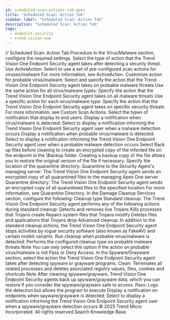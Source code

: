```yaml
---
id: scheduled-scan-actions-tab-apex
title: "Scheduled Scan: Action Tab"
sidebar_label: "Scheduled Scan: Action Tab"
description: "Scheduled Scan: Action Tab"
tags:
  - endpoint-security
  - trend-vision-one
---
```


/*<![CDATA[*/ $('#title').html($('meta[name=map-description]').attr('content')); /*]]>*/ Scheduled Scan: Action Tab Procedure In the Virus/Malware section, configure the required settings. Select the type of action that the Trend Vision One Endpoint Security agent takes after detecting a security threat. Use ActiveAction: Select to use a set of pre-configured scan actions for viruses/malware For more information, see ActiveAction. Customize action for probable virus/malware: Select and specify the action that the Trend Vision One Endpoint Security agent takes on probable malware threats Use the same action for all virus/malware types: Specify the action that the Trend Vision One Endpoint Security agent takes on all malware threats Use a specific action for each virus/malware type: Specify the action that the Trend Vision One Endpoint Security agent takes on specific security threats For more information, see Custom Scan Actions. Select the types of notification that display to end users. Display a notification when virus/malware is detected: Select to display a notification informing the Trend Vision One Endpoint Security agent user when a malware detection occurs Display a notification when probable virus/malware is detected: Select to display a notification informing the Trend Vision One Endpoint Security agent user when a probable malware detection occurs Select Back up files before cleaning to create an encrypted copy of the infected file on the endpoint in the <Agent installation folder>\Backup folder. Creating a backup copy of the file allows you to restore the original version of the file if necessary. Specify the location of the quarantine directory. Quarantine to the Security Agent's managing server: The Trend Vision One Endpoint Security agent sends an encrypted copy of all quarantined files to the managing Apex One server Quarantine directory: The Trend Vision One Endpoint Security agent sends an encrypted copy of all quarantined files to the specified location For more information, see Quarantine Directory. In the Damage Cleanup Services section, configure the following: Cleanup type Standard cleanup: The Trend Vision One Endpoint Security agent performs any of the following actions during standard cleanup: Detects and removes live Trojans Kills processes that Trojans create Repairs system files that Trojans modify Deletes files and applications that Trojans drop Advanced cleanup: In addition to the standard cleanup actions, the Trend Vision One Endpoint Security agent stops activities by rogue security software (also known as FakeAV) and certain rootkit variants. Run cleanup when probable virus/malware is detected: Performs the configured cleanup type on probable malware threats Note You can only select this option if the action on probable virus/malware is not Pass or Deny Access. In the Spyware/Grayware section, select the action the Trend Vision One Endpoint Security agent takes after detecting spyware or grayware programs. Clean: Terminates all related processes and deletes associated registry values, files, cookies and shortcuts Note After cleaning spyware/grayware, Trend Vision One Endpoint Security agents back up spyware/grayware data, which you can restore if you consider the spyware/grayware safe to access. Pass: Logs the detection but allows the program to execute Display a notification on endpoints when spyware/grayware is detected: Select to display a notification informing the Trend Vision One Endpoint Security agent user when a spyware/grayware detection occurs © 2025 Trend Micro Incorporated. All rights reserved.Search Knowledge Base